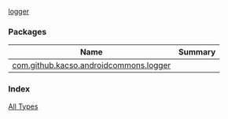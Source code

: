[logger](.)

### Packages

| Name | Summary |
|---|---|
| [com.github.kacso.androidcommons.logger](com.github.kacso.androidcommons.logger/index.md) |  |

### Index

[All Types](alltypes/index.md)
